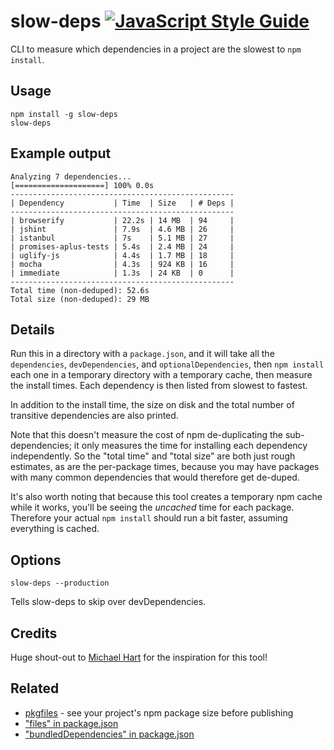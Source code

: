 slow-deps [![JavaScript Style Guide](https://img.shields.io/badge/code%20style-standard-brightgreen.svg)](http://standardjs.com/)
====

CLI to measure which dependencies in a project are the slowest to `npm install`.

Usage
----

    npm install -g slow-deps
    slow-deps

Example output
----

```
Analyzing 7 dependencies...
[====================] 100% 0.0s
--------------------------------------------------
| Dependency           | Time  | Size   | # Deps |
--------------------------------------------------
| browserify           | 22.2s | 14 MB  | 94     |
| jshint               | 7.9s  | 4.6 MB | 26     |
| istanbul             | 7s    | 5.1 MB | 27     |
| promises-aplus-tests | 5.4s  | 2.4 MB | 24     |
| uglify-js            | 4.4s  | 1.7 MB | 18     |
| mocha                | 4.3s  | 924 KB | 16     |
| immediate            | 1.3s  | 24 KB  | 0      |
--------------------------------------------------
Total time (non-deduped): 52.6s
Total size (non-deduped): 29 MB
```

Details
----


Run this in a directory with a `package.json`, and it will take all the `dependencies`, 
`devDependencies`, and `optionalDependencies`, then `npm install` each one in a temporary 
directory with a temporary cache, then measure the install times. Each dependency is then listed 
from slowest to fastest.

In addition to the install time, the size on disk and the total number of transitive dependencies are also printed.

Note that this doesn't measure the cost of npm de-duplicating the sub-dependencies; 
it only measures the time for installing each dependency independently. So the "total time" and "total size"
are both just rough estimates, as are the per-package times, because you may have packages with many common
dependencies that would therefore get de-duped.

It's also worth noting that because this tool creates a temporary npm cache while it works,
you'll be seeing the _uncached_ time for each package. Therefore your actual `npm install` should run a bit faster,
assuming everything is cached.

Options
----

    slow-deps --production

Tells slow-deps to skip over devDependencies.

Credits
---

Huge shout-out to [Michael Hart](https://twitter.com/hichaelmart) for the inspiration for this tool!

Related
----

- [pkgfiles](https://www.npmjs.com/package/pkgfiles) - see your project's npm package size before publishing
- ["files" in package.json](https://docs.npmjs.com/files/package.json#files)
- ["bundledDependencies" in package.json](https://docs.npmjs.com/files/package.json#bundleddependencies)

